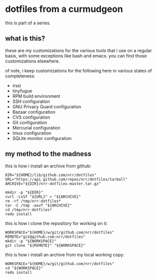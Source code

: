 # dotfiles from a curmudgeon

this is part of a series.

## what is this?

these are my customizations for the various tools that i use on a
regular basis, with some exceptions like bash and emacs. you can find
those customizations elsewhere.

of note, i keep customizations for the following here in various
states of completeness:

*  irssi
*  tinyfugue
*  RPM build environment
*  SSH configuration
*  GNU Privacy Guard configuration
*  Bazaar configuration
*  CVS configuration
*  Git configuration
*  Mercurial configuration
*  tmux configuration
*  SQLite monitor configuration

## my method to the madness

this is how i install an archive from github:

	DIR="${HOME}/lib/github.com/nrr/dotfiles"
	URL="https://api.github.com/repos/nrr/dotfiles/tarball"
	ARCHIVE="${DIR}/nrr-dotfiles-master.tar.gz"
	
	mkdir -p "${DIR}"
	curl -LsSf "${URL}" > "${ARCHIVE}"
	rm -rf /tmp/nrr-dotfiles*
	tar -C /tmp -axvf "${ARCHIVE}"
	cd /tmp/nrr-dotfiles*
	redo install
	
this is how i clone the repository for working on it:

	WORKSPACE="${HOME}/w/git/github.com/nrr/dotfiles"
	REMOTE="git@github.com:nrr/dotfiles"
	mkdir -p "${WORKSPACE}"
	git clone "${REMOTE}" "${WORKSPACE}"

this is how i install an archive from my local working copy:

	WORKSPACE="${HOME}/w/git/github.com/nrr/dotfiles"
	cd "${WORKSPACE}"
	redo install

